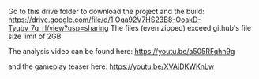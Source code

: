 Go to this drive folder to download the project and the build: https://drive.google.com/file/d/1IOqa92V7HS23B8-OoakD-Tyqbv_7q_rI/view?usp=sharing
The files (even zipped) exceed github's file size limit of 2GB

The analysis video can be found here: https://youtu.be/a505RFqhn9g

and the gameplay teaser here: https://youtu.be/XVAjDKWKnLw
